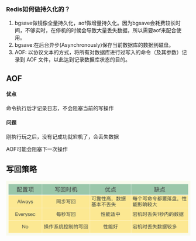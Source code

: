 ### Redis如何做持久化的？

1. bgsave做镜像全量持久化，aof做增量持久化。因为bgsave会耗费较长时间，不够实时，在停机的时候会导致大量丢失数据，所以需要aof来配合使用。
2. bgsave:在后台异步(Asynchronously)保存当前数据库的数据到磁盘。
3. AOF: 以协议文本的方式，将所有对数据库进行过写入的命令（及其参数）记录到 AOF 文件，以此达到记录数据库状态的目的。



## AOF

#### 优点

命令执行后才记录日志，不会阻塞当前的写操作

#### 问题

刚执行玩之后，没有记成功就宕机了，会丢失数据

AOF可能会阻塞下一次操作

## 写回策略

![img](assets/72f547f18dbac788c7d11yy167d7ebf8.jpg)